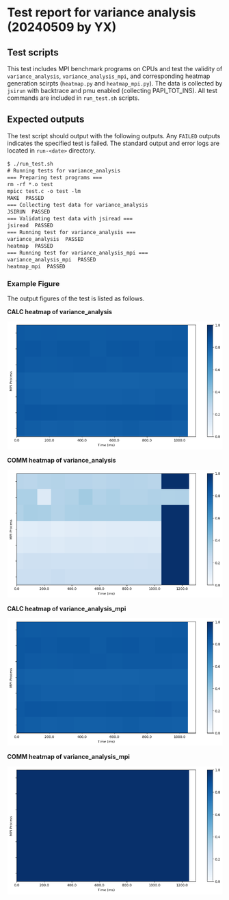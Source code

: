 # Test report for variance analysis (20240509 by YX)

## Test scripts

This test includes MPI benchmark programs on CPUs and test the validity of `variance_analysis`, `variance_analysis_mpi`, and corresponding heatmap generation scirpts (`heatmap.py` and `heatmap_mpi.py`). The data is collected by `jsirun` with backtrace and pmu enabled (collecting PAPI_TOT_INS). All test commands are included in `run_test.sh` scripts.

## Expected outputs

The test script should output with the following outputs. Any `FAILED` outputs indicates the specified test is failed. The standard output and error logs are located in `run-<date>` directory.

```
$ ./run_test.sh
# Running tests for variance_analysis
=== Preparing test programs ===
rm -rf *.o test
mpicc test.c -o test -lm
MAKE  PASSED 
=== Collecting test data for variance_analysis
JSIRUN  PASSED 
=== Validating test data with jsiread ===
jsiread  PASSED 
=== Running test for variance_analysis ===
variance_analysis  PASSED 
heatmap  PASSED 
=== Running test for variance_analysis_mpi ===
variance_analysis_mpi  PASSED 
heatmap_mpi  PASSED
```

### Example Figure

The output figures of the test is listed as follows.

**CALC heatmap of variance_analysis**

![figure/calc.png](figure/calc.png "CALC heatmap of variance_analysis")

**COMM heatmap of variance_analysis**

![figure/calc.png](figure/comm.png "COMM heatmap of variance_analysis")

**CALC heatmap of variance_analysis_mpi**

![figure/calc.png](figure-mpi/calc.png "CALC heatmap of variance_analysis_mpi")

**COMM heatmap of variance_analysis_mpi**

![figure/calc.png](figure-mpi/comm.png "COMM heatmap of variance_analysis_mpi")
